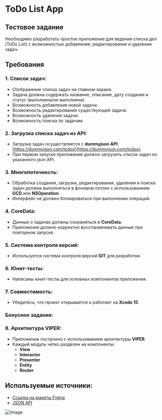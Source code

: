# ToDo List App

## Тестовое задание

Необходимо разработать простое приложение для ведения списка дел (ToDo List) с возможностью добавления, редактирования и удаления задач.

## Требования

### 1. Список задач:
- Отображение списка задач на главном экране.
- Задача должна содержать название, описание, дату создания и статус (выполнена/не выполнена).
- Возможность добавления новой задачи.
- Возможность редактирования существующей задачи.
- Возможность удаления задачи.
- Возможность поиска по задачам.

### 2. Загрузка списка задач из API:
- Загрузка задач осуществляется с **dummyjson API**: [https://dummyjson.com/todos](https://dummyjson.com/todos).
- При первом запуске приложение должно загрузить список задач из указанного json API.

### 3. Многопоточность:
- Обработка создания, загрузки, редактирования, удаления и поиска задач должна выполняться в фоновом потоке с использованием **GCD** или **NSOperation**.
- Интерфейс не должен блокироваться при выполнении операций.

### 4. CoreData:
- Данные о задачах должны сохраняться в **CoreData**.
- Приложение должно корректно восстанавливать данные при повторном запуске.

### 5. Система контроля версий:
- Используется система контроля версий **GIT** для разработки.

### 6. Юнит-тесты:
- Написаны юнит-тесты для основных компонентов приложения.

### 7. Совместимость:
- Убедитесь, что проект открывается и работает на **Xcode 15**.

### Бонусное задание:

### 8. Архитектура VIPER:
- Приложение построено с использованием архитектуры **VIPER**.
- Каждый модуль четко разделен на компоненты:
  - **View**
  - **Interactor**
  - **Presenter**
  - **Entity**
  - **Router**

## Используемые источники:
- [Ссылка на макеты Figma](https://www.figma.com/design/ElcIDP3PIp5iOE4dCtPGmd/%D0%97%D0%B0%D0%B4%D0%B0%D1%87%D0%B8?node-id=0-1&node-type=canvas&t=TwPJnfr4PqiaBY1N-11)
- [JSON API](https://drive.google.com/file/d/1MXypRbK2CS9fqPhTtPonn580h1sHUs2W/view?usp=sharing)

![Image](https://github.com/user-attachments/assets/a5d9a6bb-0399-4593-97db-876e86db7fa1)
